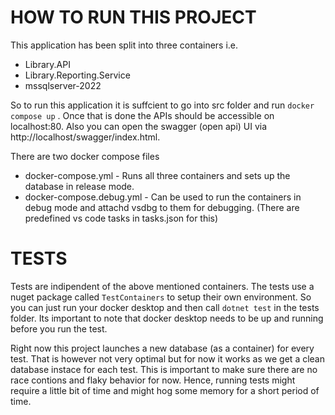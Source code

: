 # HOW TO RUN THIS PROJECT

This application has been split into three containers i.e.

- Library.API
- Library.Reporting.Service
- mssqlserver-2022

So to run this application it is suffcient to go into src folder and run `docker compose up` . Once that is done the APIs should be accessible on localhost:80.
Also you can open the swagger (open api) UI via http://localhost/swagger/index.html.

There are two docker compose files

- docker-compose.yml - Runs all three containers and sets up the database in release mode.
- docker-compose.debug.yml -  Can be used to run the containers in debug mode and attachd vsdbg to them for debugging. (There are predefined vs code tasks in tasks.json for this)


# TESTS

Tests are indipendent of the above mentioned containers. The tests use a nuget package called `TestContainers` to setup their own environment. So you can just run your docker desktop and then call `dotnet test` in the tests folder. Its important to note that docker desktop needs to be up and running before you run the test.

Right now this project launches a new database (as a container) for every test. That is however not very optimal but for now it works as we get a clean database instace for each test. This is important to make sure there are no race contions and flaky behavior for now. Hence, running tests might require a little bit of time and might hog some memory for a short period of time.